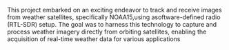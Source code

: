  This project embarked on an exciting endeavor to track and receive images from weather satellites, specifically
 NOAA15,using asoftware-defined radio (RTL-SDR) setup.
 The goal was to harness this technology to capture and process weather imagery directly from orbiting satellites,
 enabling the acquisition of real-time weather data for various applications
